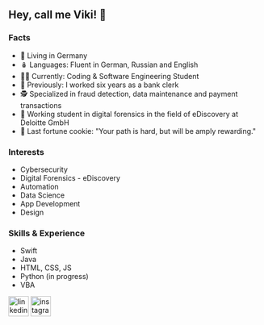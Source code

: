 ## Hey, call me Viki! 🌸

### Facts 
- 🏡 Living in Germany 
- 🪆 Languages: Fluent in German, Russian and English
- 👩‍💻 Currently: Coding & Software Engineering Student
- 💸 Previously: I worked six years as a bank clerk 
- 🕵️ Specialized in fraud detection, data maintenance and payment transactions
- 🔎 Working student in digital forensics in the field of eDiscovery at Deloitte GmbH
- 🥠 Last fortune cookie: "Your path is hard, but will be amply rewarding."

### Interests
- Cybersecurity
- Digital Forensics - eDiscovery
- Automation
- Data Science
- App Development
- Design


### Skills & Experience
- Swift 
- Java 
- HTML, CSS, JS
- Python (in progress)
- VBA




[<img src='https://cdn.jsdelivr.net/npm/simple-icons@3.0.1/icons/linkedin.svg' alt='linkedin' height='40'>](https://www.linkedin.com/in/viktoria-hafner-7965a31bb/)  [<img src='https://cdn.jsdelivr.net/npm/simple-icons@3.0.1/icons/instagram.svg' alt='instagram' height='40'>](https://www.instagram.com/victoriaa.ha/)  
